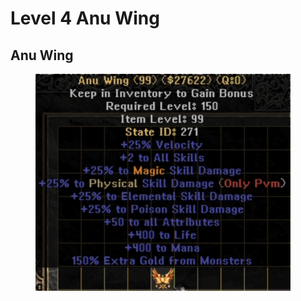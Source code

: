 # Level 4 Anu Wing

## Anu Wing

<figure><img src="../../.gitbook/assets/image (3).png" alt="" width="408"><figcaption></figcaption></figure>
